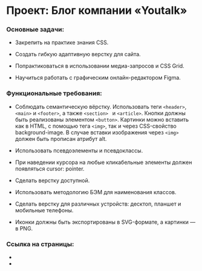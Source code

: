 # Проект: Блог компании «Youtalk»

### Основные задачи:

* Закрепить на практике знания CSS.

* Создать гибкую адаптивную верстку для сайта.

* Попрактиковаться в использовании медиа-запросов и CSS Grid.

* Научиться работать с графическим онлайн-редактором Figma.

### Функциональные требования:

* Соблюдать семантическую вёрстку. Использовать теги ``` <header> ```, ``` <main> ``` и ``` <footer> ```, а также ```<section> ``` и ``` <article> ```. Кнопки должны быть реализованы элементом ``` <button> ```. Картинки можно вставить как в HTML, с помощью тега ``` <img> ```, так и через CSS-свойство background-image. В случае вставки изображения через ``` <img> ``` должен быть прописан атрибут alt.

* Использовать псевдоэлементы и псевдоклассы.

* При наведении курсора на любые кликабельные элементы должен появляться cursor: pointer.

* Сделать верстку доступной.

* Использовать методологию БЭМ для наименования классов.

* Сделать верстку для различных устройств: десктоп, планшет и мобильные телефоны.

* Иконки должны быть экспортированы в SVG-формате, а картинки — в PNG.

### Ссылка на страницы:

* 

* 